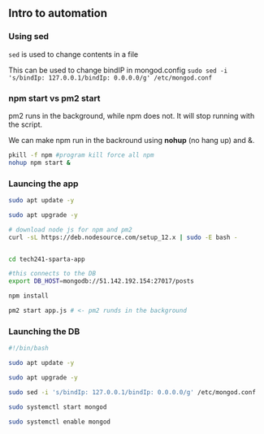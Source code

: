 ## Intro to automation

### Using sed

```sed``` is used to change contents in a file

This can be used to change bindIP in mongod.config
```sudo sed -i 's/bindIp: 127.0.0.1/bindIp: 0.0.0.0/g' /etc/mongod.conf```


### npm start vs pm2 start
pm2 runs in the background, while npm does not. It will stop running with the script.

We can make npm run in the backround using **nohup** (no hang up) and &.

```bash
pkill -f npm #program kill force all npm
nohup npm start &
```

### Launcing the app

```bash
sudo apt update -y

sudo apt upgrade -y

# download node js for npm and pm2
curl -sL https://deb.nodesource.com/setup_12.x | sudo -E bash -


cd tech241-sparta-app

#this connects to the DB
export DB_HOST=mongodb://51.142.192.154:27017/posts

npm install

pm2 start app.js # <- pm2 runds in the background
```


### Launching the DB

```bash
#!/bin/bash

sudo apt update -y

sudo apt upgrade -y

sudo sed -i 's/bindIp: 127.0.0.1/bindIp: 0.0.0.0/g' /etc/mongod.conf

sudo systemctl start mongod

sudo systemctl enable mongod
```